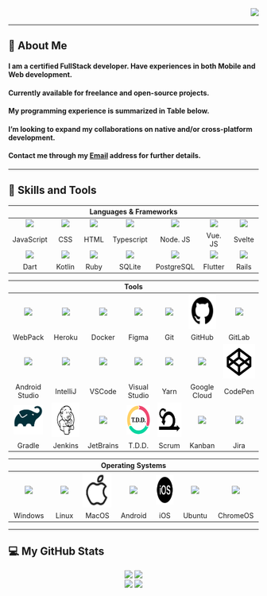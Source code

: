 <div align="right">
    <img src="https://komarev.com/ghpvc/?username=EleoXDA&style=for-the-badge">
</div>

---

## :information_desk_person:  About Me
#### I am a certified FullStack developer. Have experiences in both Mobile and Web development.
#### Currently available for freelance and open-source projects.
#### My programming experience is summarized in Table below.
#### I’m looking to expand my collaborations on native and/or cross-platform development.
#### Contact me through my <a href="mailto:elbay.malik@gmail.com">Email</a> address for further details.
---
## :wrench:  Skills and Tools
<div align="center">
  <table>
    <thead>
      <tr>
        <th colspan="7">Languages & Frameworks</th>
      </tr>
    </thead>
    <tr>
     <td align="center" width=110>
     <img height=60 src="https://cdn.jsdelivr.net/gh/devicons/devicon/icons/javascript/javascript-plain.svg"/></td>
     <td align="center" width=110>
     <img height=60 src="https://cdn.jsdelivr.net/gh/devicons/devicon/icons/css3/css3-original.svg"/></td>
     <td align="center" width=110>
     <img height=60 src="https://cdn.jsdelivr.net/gh/devicons/devicon/icons/html5/html5-original.svg"/></td>
     <td align="center" width=110>
     <img height=60 src="https://cdn.jsdelivr.net/gh/devicons/devicon/icons/typescript/typescript-original.svg"/></td>
     <td align="center" width=110>
     <img height=60 src="https://cdn.jsdelivr.net/gh/devicons/devicon/icons/nodejs/nodejs-original.svg"/></td>
     <td align="center" width=110>
     <img height=60 src="https://upload.wikimedia.org/wikipedia/commons/9/95/Vue.js_Logo_2.svg"/></td>
     <td align="center" width=110>
     <img height=60 src="https://cdn.jsdelivr.net/gh/devicons/devicon/icons/svelte/svelte-original.svg"/></td>
    </tr>
    <tr>
     <td align="center" width=110>JavaScript</td>
     <td align="center" width=110>CSS</td>
     <td align="center" width=110>HTML</td>
     <td align="center" width=110>Typescript</td>
     <td align="center" width=110>Node. JS</td>
     <td align="center" width=110>Vue. JS</td>
     <td align="center" width=110>Svelte</td>
    </tr>
    <tr>
     <td align="center" width=110>
     <img height=60 src="https://cdn.jsdelivr.net/gh/devicons/devicon/icons/dart/dart-original.svg"/></td>
     <td align="center" width=110>
     <img height=60 src="https://cdn.jsdelivr.net/gh/devicons/devicon/icons/kotlin/kotlin-original.svg"/></td>
     <td align="center" width=110>
     <img height=60 src="https://cdn.jsdelivr.net/gh/devicons/devicon/icons/ruby/ruby-original.svg"/></td>
     <td align="center" width=110>
     <img height=60 src="https://cdn.jsdelivr.net/gh/devicons/devicon/icons/sqlite/sqlite-original.svg"/></td>
     <td align="center" width=110>
     <img height=60 src="https://cdn.jsdelivr.net/gh/devicons/devicon/icons/postgresql/postgresql-original.svg"/></td>
     <td align="center" width=110>
      <img height=60 src="https://cdn.jsdelivr.net/gh/devicons/devicon/icons/flutter/flutter-original.svg"/></td>
     <td align="center" width=110>
      <img height=60 src="https://cdn.jsdelivr.net/gh/devicons/devicon/icons/rails/rails-original-wordmark.svg"/></td>
    </tr>
    <tr>
     <td align="center" width=110>Dart</td>
     <td align="center" width=110>Kotlin</td>
     <td align="center" width=110>Ruby</td>
     <td align="center" width=110>SQLite</td>
     <td align="center" width=110>PostgreSQL</td>
      <td align="center" width=110>Flutter</td>
      <td align="center" width=110>Rails</td>
    </tr>
  </table>
   <table>
     <thead>
      <tr>
       <th colspan="7">Tools</th>
      </tr>
     </thead>
     <tr>
      <td align="center" width=110>
      <img height=60 src="https://cdn.jsdelivr.net/gh/devicons/devicon/icons/webpack/webpack-original.svg"/></td>
      <td align="center" width=110>
      <img height=60 src="https://cdn.jsdelivr.net/gh/devicons/devicon/icons/heroku/heroku-original.svg"/></td>
      <td align="center" width=110>
      <img height=60 src="https://cdn.jsdelivr.net/gh/devicons/devicon/icons/docker/docker-original.svg"/></td>
      <td align="center" width=110> 
      <img height=60 src="https://cdn.jsdelivr.net/gh/devicons/devicon/icons/figma/figma-original.svg"/></td>
      <td align="center" width=110>
      <img height=60 src="https://cdn.jsdelivr.net/gh/devicons/devicon/icons/git/git-original.svg"/></td>
      <td align="center" width=110>
     <img height=70 src="images/github.svg"/></td>
      <td align="center" width=110> 
      <img height=60 src="https://cdn.jsdelivr.net/gh/devicons/devicon/icons/gitlab/gitlab-original.svg"/></td>
     </tr>
     <tr>
      <td align="center" width=110>WebPack</td>
      <td align="center" width=110>Heroku</td>
      <td align="center" width=110>Docker</td>
      <td align="center" width=110>Figma</td>
      <td align="center" width=110>Git</td>
      <td align="center" width=110>GitHub</td>
      <td align="center" width=110>GitLab</td>
     </tr>
     <tr>
       <td align="center" width=110>
      <img height=60 src="https://cdn.jsdelivr.net/gh/devicons/devicon/icons/androidstudio/androidstudio-original.svg"/></td>
      <td align="center" width=110>
      <img height=60 src="https://cdn.jsdelivr.net/gh/devicons/devicon/icons/intellij/intellij-original.svg"/></td>
      <td align="center" width=110>
      <img height=60 src="https://cdn.jsdelivr.net/gh/devicons/devicon/icons/vscode/vscode-original.svg"/></td>
      <td align="center" width=110>
      <img height=60 src="https://cdn.jsdelivr.net/gh/devicons/devicon/icons/visualstudio/visualstudio-plain.svg"/></td>
      <td align="center" width=110>
      <img height=60 src="https://cdn.jsdelivr.net/gh/devicons/devicon/icons/yarn/yarn-original.svg"/></td>
      <td align="center" width=110>
      <img height=60 src="https://cdn.jsdelivr.net/gh/devicons/devicon/icons/googlecloud/googlecloud-original.svg"/></td>
      <td align="center" width=110>
      <img height=70 src="images/codepen.svg"/></td>
     </tr>
     <tr>
      <td align="center" width=110>Android Studio</td>
      <td align="center" width=110>IntelliJ</td>
      <td align="center" width=110>VSCode</td>
      <td align="center" width=110>Visual Studio</td>
      <td align="center" width=110>Yarn</td>
      <td align="center" width=110>Google Cloud</td>
      <td align="center" width=110>CodePen</td>
     </tr>
     <tr>
      <td align="center" width=110>
      <img height=60 src="images/gradle.svg"/></td>
      <td align="center" width=110>
      <img height=70 src="images/jenkins.svg"/></td>
      <td align="center" width=110>
      <img height=60 src="https://cdn.jsdelivr.net/gh/devicons/devicon/icons/jetbrains/jetbrains-original.svg"/></td>
      <td align="center" width=110>
      <img height=60 src="images/tdd.png"/></td>
      <td align="center" width=110>
      <img height=70 src="images/scrum.svg"/></td>
      <td align="center" width=110>
      <img width=60 src="https://user-images.githubusercontent.com/27622683/192119213-9a958b20-d3ba-460e-935f-dccb6a3de7e6.png"/></td>
      <td align="center" width=110>
      <img height=60 src="https://cdn.jsdelivr.net/gh/devicons/devicon/icons/jira/jira-original.svg"/></td>
     </tr>
     <tr>
      <td align="center" width=110>Gradle</td>
      <td align="center" width=110>Jenkins</td>
      <td align="center" width=110>JetBrains</td>
      <td align="center" width=110>T.D.D.</td>
      <td align="center" width=110>Scrum</td>
      <td align="center" width=110>Kanban</td>
      <td align="center" width=110>Jira</td>
     </tr>
  </table>
  <table>
    <thead>
      <tr>
        <th colspan="7">Operating Systems</th>
      </tr>
    </thead>
    <tr>
     <td align="center" width=110>
     <img height=60 src="https://cdn.jsdelivr.net/gh/devicons/devicon/icons/windows8/windows8-original.svg"/></td>
     <td align="center" width=110>
     <img height=60 src="https://cdn.jsdelivr.net/gh/devicons/devicon/icons/linux/linux-original.svg"/></td>
     <td align="center" width=110>
     <img height=70 src="images/mac.svg"/>
     <td align="center" width=110>
     <img height=60 src="https://cdn.jsdelivr.net/gh/devicons/devicon/icons/android/android-original.svg"/></td>
     <td align="center" width=110>
     <img height=60 src="images/ios.svg"/></td>
     <td align="center" width=110>
     <img height=60 src="https://cdn.jsdelivr.net/gh/devicons/devicon/icons/ubuntu/ubuntu-plain.svg"/></td>
     </td><td align="center" width=110>
     <img height=60 src="https://cdn.jsdelivr.net/gh/devicons/devicon/icons/chrome/chrome-original.svg"/></td>
    </tr>
    <tr>
     <td align="center" width=110>Windows</td>
     <td align="center" width=110>Linux</td>
     <td align="center" width=110>MacOS</td>
     <td align="center" width=110>Android</td>
     <td align="center" width=110>iOS</td>
     <td align="center" width=110>Ubuntu</td>
     <td align="center" width=110>ChromeOS</td>
    </tr>
  </table>
</div>

---

## :computer:  My GitHub Stats
<div align="center">
    <!--img height="180em" src="profile-3d-contrib/pie_lang_only.svg"-->
    <!--img height="200em" src="profile-3d-contrib/radar_contrib_only.svg"-->
    <img height="200em" src="https://github-profile-summary-cards.vercel.app/api/cards/stats?username=eleoxda&theme=github"/>
    <img height="200em" src="https://github-profile-summary-cards.vercel.app/api/cards/repos-per-language?username=eleoxda"/>
</div>
<div align="center">
    <!--img height="200em" src="https://github-profile-summary-cards.vercel.app/api/cards/most-commit-language?username=eleoxda"-->
</div>
<!--div align="center"-->
    <!--img height="220em" src="https://github-readme-stats.vercel.app/api/top-langs/?username=EleoXDA&langs_count=10&layout=compact&hide=c%2B%2B,CMake,C"-->
<!--/div-->
<div align="center">
    <img height="200em" src="https://streak-stats.demolab.com/?user=EleoXDA&currStreakNum=000000&fire=orange&sideLabels=000date_format=[Y.]n.j)">
    <img height="200em" src="https://github-readme-stats.vercel.app/api/top-langs/?username=EleoXDA&langs_count=10&hide_progress=true&layout=compact&hide=c%2B%2B,CMake,C"/>
</div>
<div align="center">
</div>

<!--## :abacus: Last 30 days of Contributions-->
<div align="center">
  <!--img width="1000em" style="margin-top: 0px" src="https://eleo-readme-activity-graph.herokuapp.com/graph?username=EleoXDA&bg_color=ffffff&color=000000&line=4c9d9e&point=ff0000&area=true&hide_border=true&hide_title=true"-->
</div>

<!--## :abacus: Last Year of Contributions-->
<div align="center">
  <!--img width="1000em" style="margin-top: 0px" src="./profile-3d-contrib/profile-custom-rainbow.svg"/-->
</div>
